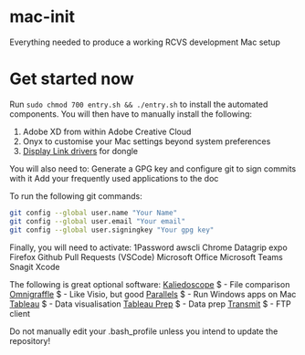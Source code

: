 # mac-init

Everything needed to produce a working RCVS development Mac setup

# Get started now

Run `sudo chmod 700 entry.sh && ./entry.sh` to install the automated components. You
will then have to manually install the following:

1. Adobe XD from within Adobe Creative Cloud
2. Onyx to customise your Mac settings beyond system preferences
3. [Display Link drivers](https://www.displaylink.com/downloads/macos) for dongle

You will also need to:
Generate a GPG key and configure git to sign commits with it
Add your frequently used applications to the doc

To run the following git commands:

```bash
git config --global user.name "Your Name"
git config --global user.email "Your email"
git config --global user.signingkey "Your gpg key"
```

Finally, you will need to activate:
1Password
awscli
Chrome
Datagrip
expo
Firefox
Github Pull Requests (VSCode)
Microsoft Office
Microsoft Teams
Snagit
Xcode

The following is great optional software:
[Kaliedoscope](https://www.kaleidoscopeapp.com) $ - File comparison
[Omnigraffle](https://www.omnigroup.com/omnigraffle) $ - Like Visio, but good
[Parallels](https://www.parallels.com/uk) $ - Run Windows apps on Mac
[Tableau](https://www.tableau.com/en-gb/products/desktop) $ - Data visualisation
[Tableau Prep](https://www.tableau.com/en-gb/products/prep) $ - Data prep
[Transmit](https://panic.com/transmit) $ - FTP client

Do not manually edit your .bash_profile unless you intend to update the repository!
